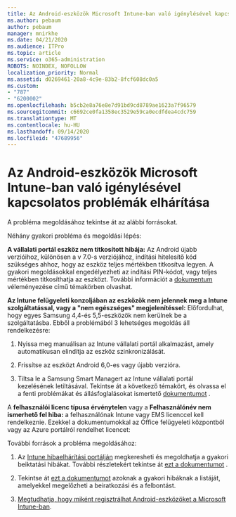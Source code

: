 ```yaml
---
title: Az Android-eszközök Microsoft Intune-ban való igénylésével kapcsolatos problémák elhárítása
ms.author: pebaum
author: pebaum
manager: mnirkhe
ms.date: 04/21/2020
ms.audience: ITPro
ms.topic: article
ms.service: o365-administration
ROBOTS: NOINDEX, NOFOLLOW
localization_priority: Normal
ms.assetid: d0269461-20a8-4c9e-83b2-8fcf608dc0a5
ms.custom:
- "787"
- "6200002"
ms.openlocfilehash: b5cb2e8a76e8e7d91bd9cd8789ae1623a7f96579
ms.sourcegitcommit: c6692ce0fa1358ec3529e59ca0ecdfdea4cdc759
ms.translationtype: MT
ms.contentlocale: hu-HU
ms.lasthandoff: 09/14/2020
ms.locfileid: "47689956"
---
```

# <a name="troubleshoot-issues-with-enrolling-android-devices-in-microsoft-intune"></a>Az Android-eszközök Microsoft Intune-ban való igénylésével kapcsolatos problémák elhárítása

A probléma megoldásához tekintse át az alábbi forrásokat.
  
Néhány gyakori probléma és megoldási lépés:
  
 **A vállalati portál eszköz nem titkosított hibája:** Az Android újabb verzióihoz, különösen a v 7.0-s verziójához, indítási hitelesítő kód szükséges ahhoz, hogy az eszköz teljes mértékben titkosítva legyen. A gyakori megoldásokkal engedélyezheti az indítási PIN-kódot, vagy teljes mértékben titkosíthatja az eszközt. További információt a [dokumentum](https://docs.microsoft.com/intune-user-help/your-device-appears-encrypted-but-cp-says-otherwise-android) véleményezése című témakörben olvashat.
  
 **Az Intune felügyeleti konzoljában az eszközök nem jelennek meg a Intune szolgáltatással, vagy a "nem egészséges" megjelenítéssel:** Előfordulhat, hogy egyes Samsung 4,4-és 5,5-eszközök nem kerülnek be a szolgáltatásba. Ebből a problémából 3 lehetséges megoldás áll rendelkezésre:
  
1. Nyissa meg manuálisan az Intune vállalati portál alkalmazást, amely automatikusan elindítja az eszköz szinkronizálását.

2. Frissítse az eszközt Android 6,0-es vagy újabb verzióra.

3. Tiltsa le a Samsung Smart Managert az Intune vállalati portál kezelésének letiltásával. Tekintse át a következő témakört, és olvassa el a fenti problémákat és állásfoglalásokat ismertető [dokumentumot](https://docs.microsoft.com/intune-classic/troubleshoot/troubleshoot-device-enrollment-in-intune#devices-fail-to-check-in-with-the-intune-service-and-display-as-unhealthy-in-the-intune-admin-console) .

 A **felhasználói licenc típusa érvénytelen** vagy a **Felhasználónév nem ismerhető fel hiba:** a felhasználónak Intune vagy EMS licenccel kell rendelkeznie. Ezekkel a dokumentumokkal az Office felügyeleti központból vagy az Azure portálról rendelhet licencet:
  
További források a probléma megoldásához:
  
1. Az [Intune hibaelhárítási portálján](https://devicemanagement.microsoft.com/#blade/Microsoft_Intune_DeviceSettings/TroubleshootBlade) megkeresheti és megoldhatja a gyakori beiktatási hibákat. További részletekért tekintse át [ezt a dokumentumot](https://docs.microsoft.com/intune/help-desk-operators) .

2. Tekintse át [ezt a dokumentumot](https://docs.microsoft.com/intune-classic/Troubleshoot/troubleshoot-device-enrollment-in-intune) azoknak a gyakori hibáknak a listáját, amelyekkel megelőzheti a beiratkozási és a felbontást.

3. [Megtudhatja, hogy miként regisztrálhat Android-eszközöket a Microsoft Intune-ban](https://docs.microsoft.com/intune/android-enroll).
